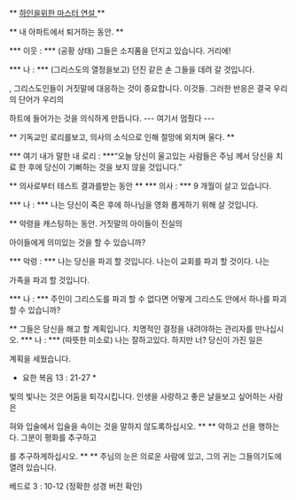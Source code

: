 ** <u> 하인을위한 마스터 연설 </u> **

** 내 아파트에서 퇴거하는 동안. **

*** 이웃 : *** (공황 상태) 그들은 소지품을 던지고 있습니다.
거리에!

*** 나 : *** (그리스도의 열정을보고) 던진 같은 손
그들을 데려 갈 것입니다.

, 그리스도인들이 거짓말에 대응하는 것이 중요합니다.  이것들.
그러한 반응은 결국 우리의 단어가 우리의

하트에 들어가는 것을 의식하게 만듭니다.
--- 여기서 멈췄다 ---

** 기독교인 로리를보고, 의사의 소식으로 인해 절망에 외치며 울다. **

*** 여기 내가 말한 내 로리 : ***“오늘 당신이 울고있는 사람들은
주님 께서 당신을 치료 한 후에 당신이 기뻐하는 것을 보지 않을 것입니다.”

** 의사로부터 테스트 결과를받는 동안 **
*** 의사 : *** 9 개월이 살고 있습니다.

*** 나 : *** 나는 당신이 죽은 후에 하나님을 영화 롭게하기 위해 살 것입니다.

** 악령을 캐스팅하는 동안. 거짓말의 아이들이 진실의

아이들에게 의미있는 것을 할 수 있습니까?

*** 악령 : *** 나는 당신을 파괴 할 것입니다. 나는이 교회를 파괴 할 것이다. 나는

가족을 파괴 할 것입니다.

*** 나 : *** 주인이 그리스도를 파괴 할 수 없다면 어떻게
그리스도 안에서 하나를 파괴 할 수 있습니까?

** 그들은 당신을 해고 할 계획입니다. 치명적인 결정을 내려야하는 관리자를 만나십시오.
*** 나 : *** (따뜻한 미소로) 나는 잘하고있다. 하지만 너? 당신이 가진 일은

계획을 세웠습니다.
* 요한 복음 13 : 21-27 *

빛의 빛나는 것은 어둠을 퇴각시킵니다.
인생을 사랑하고 좋은 날을보고 싶어하는 사람은

혀와 입술에서 입술을 속이는 것을 말하지 않도록하십시오. ** <pup> </sup> ** 악하고 선을 행하는다. 그분이 평화를 추구하고

를 추구하게하십시오. ** <sup> </sup> ** 주님의 눈은 의로운 사람에 있고,
그의 귀는 그들의기도에 열려 있습니다.

베드로 3 : 10-12 (정확한 성경 버전 확인)


